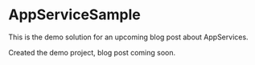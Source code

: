 # AppServiceSample

This is the demo solution for an upcoming blog post about AppServices.

Created the demo project, blog post coming soon.
